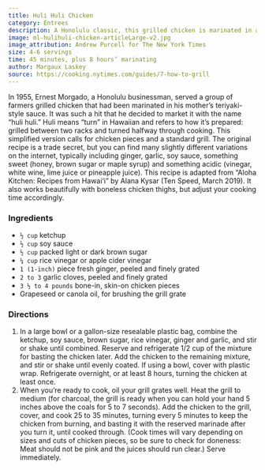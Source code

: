 ```yaml
---
title: Huli Huli Chicken
category: Entrees
description: A Honolulu classic, this grilled chicken is marinated in a teriyaki-style sauce and turned halfway through cooking for an even, delicious finish.
image: ml-hulihuli-chicken-articleLarge-v2.jpg
image_attribution: Andrew Purcell for The New York Times
size: 4-6 servings
time: 45 minutes, plus 8 hours’ marinating
author: Margaux Laskey
source: https://cooking.nytimes.com/guides/7-how-to-grill
---
```


In 1955, Ernest Morgado, a Honolulu businessman, served a group of farmers grilled chicken that had been marinated in his mother’s teriyaki-style sauce. It was such a hit that he decided to market it with the name “huli huli.” Huli means “turn” in Hawaiian and refers to how it’s prepared: grilled between two racks and turned halfway through cooking. This simplified version calls for chicken pieces and a standard grill. The original recipe is a trade secret, but you can find many slightly different variations on the internet, typically including ginger, garlic, soy sauce, something sweet (honey, brown sugar or maple syrup) and something acidic (vinegar, white wine, lime juice or pineapple juice). This recipe is adapted from “Aloha Kitchen: Recipes from Hawai‘i” by Alana Kysar (Ten Speed, March 2019). It also works beautifully with boneless chicken thighs, but adjust your cooking time accordingly.

### Ingredients

* `½ cup` ketchup
* `½ cup` soy sauce
* `½ cup` packed light or dark brown sugar
* `¼ cup` rice vinegar or apple cider vinegar
* `1 (1-inch)` piece fresh ginger, peeled and finely grated
* `2 to 3` garlic cloves, peeled and finely grated
* `3 ½ to 4 pounds` bone-in, skin-on chicken pieces
* Grapeseed or canola oil, for brushing the grill grate

### Directions

1. In a large bowl or a gallon-size resealable plastic bag, combine the ketchup, soy sauce, brown sugar, rice vinegar, ginger and garlic, and stir or shake until combined. Reserve and refrigerate 1/2 cup of the mixture for basting the chicken later. Add the chicken to the remaining mixture, and stir or shake until evenly coated. If using a bowl, cover with plastic wrap. Refrigerate overnight, or at least 8 hours, turning the chicken at least once.
2. When you’re ready to cook, oil your grill grates well. Heat the grill to medium (for charcoal, the grill is ready when you can hold your hand 5 inches above the coals for 5 to 7 seconds). Add the chicken to the grill, cover, and cook 25 to 35 minutes, turning every 5 minutes to keep the chicken from burning, and basting it with the reserved marinade after you turn it, until cooked through. (Cook times will vary depending on sizes and cuts of chicken pieces, so be sure to check for doneness: Meat should not be pink and the juices should run clear.) Serve immediately.